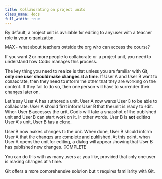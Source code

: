 ```yaml
---
title: Collaborating on project units
class_name: docs
full_width: true
---
```


By default, a project unit is available for editing to any user with a teacher role in your organization. 

MAX - what about teachers outside the org who can access the course?

If you want 2 or more people to collaborate on a project unit, you need to understand how Codio manages this process.

The key thing you need to realize is that unless you are familiar with Git, **only one user should make changes at a time**. If User A and User B want to collaborate, then they need to inform the other that they are working on the content. If they fail to do so, then one person will have to surrender their changes later on.

Let's say User A has authored a unit. User A now wants User B to be able to collaborate. User A should first inform User B that the unit is ready to edit. When User B accesses the unit, Codio will take a snapshot of the published unit and User B can start work on it. In other words, User B is **not** editing User A's unit, User B has a clone.

User B now makes changes to the unit. When done, User B should inform User A that the changes are complete and published. At this point, when User A opens the unit for editing, a dialog will appear showing that User B has published new changes. 
COMPLETE

You can do this with as many users as you like, provided that only one user is making changes at a time.

Git offers a more comprehensive solution but it requires familiarity with Git.
